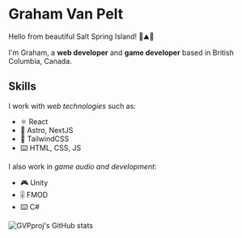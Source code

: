 # Graham Van Pelt

Hello from beautiful Salt Spring Island! 🌲⛰️🌊

I'm Graham, a **web developer** and **game developer** based in British Columbia, Canada.  

## Skills

I work with _web technologies_ such as:

* ⚛ React
* 🧮 Astro, NextJS
* 🎨 TailwindCSS
* ⌨️ HTML, CSS, JS

I also work in _game audio and development_:

* 🎮 Unity
* 🎚️ FMOD
* ⌨️ C#

![GVPproj's GitHub stats](https://github-readme-stats.vercel.app/api?username=GVPproj&count_private=true)


<!--
**GVPproj/GVPproj** is a ✨ _special_ ✨ repository because its `README.md` (this file) appears on your GitHub profile.

Here are some ideas to get you started:

- 🔭 I’m currently working on ...
- 🌱 I’m currently learning ...
- 👯 I’m looking to collaborate on ...
- 🤔 I’m looking for help with ...
- 💬 Ask me about ...
- 📫 How to reach me: ...
- 😄 Pronouns: ...
- ⚡ Fun fact: ...
-->

